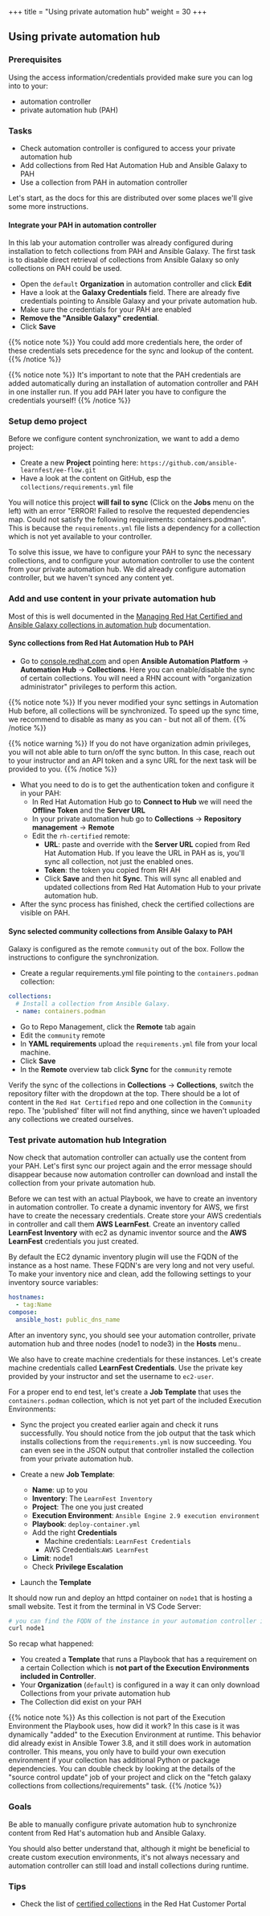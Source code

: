 +++
title = "Using private automation hub"
weight = 30
+++

## Using private automation hub

### Prerequisites

Using the access information/credentials provided make sure you can log into to your:

* automation controller
* private automation hub (PAH)

### Tasks

* Check automation controller is configured to access your private automation hub
* Add collections from Red Hat Automation Hub and Ansible Galaxy to PAH
* Use a collection from PAH in automation controller

Let's start, as the docs for this are distributed over some places we'll give some more instructions.

#### Integrate your PAH in automation controller

In this lab your automation controller was already configured during installation to fetch collections from PAH and Ansible Galaxy. The first task is to disable direct retrieval of collections from Ansible Galaxy so only collections on PAH could be used.

* Open the `default` **Organization** in automation controller and click **Edit**
* Have a look at the **Galaxy Credentials** field. There are already five credentials pointing to Ansible Galaxy and your private automation hub.
* Make sure the credentials for your PAH are enabled
* **Remove the "Ansible Galaxy" credential**.
* Click **Save**

{{% notice note %}}
You could add more credentials here, the order of these credentials sets precedence for the sync and lookup of the content.
{{% /notice %}}

{{% notice note %}}
It's important to note that the PAH credentials are added automatically during an installation of automation controller and PAH in one installer run. If you add PAH later you have to configure the credentials yourself!
{{% /notice %}}

### Setup demo project

Before we configure content synchronization, we want to add a demo project:

* Create a new **Project** pointing here: `https://github.com/ansible-learnfest/ee-flow.git`
* Have a look at the content on GitHub, esp the `collections/requirements.yml` file

You will notice this project **will fail to sync** (Click on the **Jobs** menu on the left) with an error "ERROR! Failed to resolve the requested dependencies map. Could not satisfy the following requirements: containers.podman". This is because the `requirements.yml` file lists a dependency for a collection which is not yet available to your controller.

To solve this issue, we have to configure your PAH to sync the necessary collections, and to configure your automation controller to use the content from your private automation hub. We did already configure automation controller, but we haven't synced any content yet.

### Add and use content in your private automation hub

Most of this is well documented in the [Managing Red Hat Certified and Ansible Galaxy collections in automation hub](https://access.redhat.com/documentation/en-us/red_hat_ansible_automation_platform/2.3/html/managing_red_hat_certified_and_ansible_galaxy_collections_in_automation_hub/index) documentation.

#### Sync collections from Red Hat Automation Hub to PAH

* Go to [console.redhat.com](https://console.redhat.com) and open **Ansible Automation Platform** -> **Automation Hub** -> **Collections**. Here you can enable/disable the sync of certain collections. You will need a RHN account with "organization administrator" privileges to perform this action.

{{% notice note %}}
If you never modified your sync settings in Automation Hub before, all collections will be synchronized. To speed up the sync time, we recommend to disable as many as you can - but not all of them.
{{% /notice %}}

{{% notice warning %}}
If you do not have organization admin privileges, you will not able able to turn on/off the sync button. In this case, reach out to your instructor and an API token and a sync URL for the next task will be provided to you.
{{% /notice %}}

* What you need to do is to get the authentication token and configure it in your PAH:
  * In Red Hat Automation Hub go to **Connect to Hub** we will need the **Offline Token** and the **Server URL**
  * In your private automation hub go to **Collections** -> **Repository management** -> **Remote**
  * Edit the `rh-certified` remote:
    * **URL**: paste and override with the **Server URL** copied from Red Hat Automation Hub. If you leave the URL in PAH as is, you'll sync all collection, not just the enabled ones.
    * **Token**: the token you copied from RH AH
    * Click **Save** and then hit **Sync**. This will sync all enabled and updated collections from Red Hat Automation Hub to your private automation hub.
* After the sync process has finished, check the certified collections are visible on PAH.

#### Sync selected community collections from Ansible Galaxy to PAH

Galaxy is configured as the remote `community` out of the box. Follow the instructions to configure the synchronization.

* Create a regular requirements.yml file pointing to the `containers.podman` collection:

```yaml
collections:
  # Install a collection from Ansible Galaxy.
  - name: containers.podman
```

* Go to Repo Management, click the **Remote** tab again
* Edit the `community` remote
* In **YAML requirements** upload the  `requirements.yml` file from your local machine.
* Click **Save**
* In the **Remote** overview tab click **Sync** for the `community` remote

Verify the sync of the collections in **Collections** -> **Collections**, switch the repository filter with the dropdown at the top. There should be a lot of content in the `Red Hat Certified` repo and one collection in the `Community` repo. The 'published' filter will not find anything, since we haven't uploaded any collections we created ourselves.

### Test private automation hub Integration

Now check that automation controller can actually use the content from your PAH. Let's first sync our project again and the error message should disappear because now automation controller can download and install the collection from your private automation hub.

Before we can test with an actual Playbook, we have to create an inventory in automation controller. To create a dynamic inventory for AWS, we first have to create the necessary credentials. Create store your AWS credentials in controller and call them **AWS LearnFest**. Create an inventory called **LearnFest Inventory** with ec2 as dynamic inventor source and the **AWS LearnFest** credentials you just created.

By default the EC2 dynamic inventory plugin will use the FQDN of the instance as a host name. These FQDN's are very long and not very useful. To make your inventory nice and clean, add the following settings to your inventory source variables:

```yaml
hostnames:
  - tag:Name
compose:
  ansible_host: public_dns_name
```

After an inventory sync, you should see your automation controller, private automation hub and three nodes (node1 to node3) in the **Hosts** menu..

We also have to create machine credentials for these instances. Let's create machine credentials called **LearnFest Credentials**. Use the private key provided by your instructor and set the username to `ec2-user`.

For a proper end to end test, let's create a **Job Template** that uses the `containers.podman` collection, which is not yet part of the included Execution Environments:

* Sync the project you created earlier again and check it runs successfully. You should notice from the job output that the task which installs collections from the `requirements.yml` is now succeeding. You can even see in the JSON output that controller installed the collection from your private automation hub.

* Create a new **Job Template**:
  * **Name**: up to you
  * **Inventory**: The `LearnFest Inventory`
  * **Project**: The one you just created
  * **Execution Environment**: `Ansible Engine 2.9 execution environment`
  * **Playbook**: `deploy-container.yml`
  * Add the right **Credentials**
    * Machine credentials: `LearnFest Credentials`
    * AWS Credentials:`AWS LearnFest`
  * **Limit**: node1
  * Check **Privilege Escalation**

* Launch the **Template**

It should now run and deploy an httpd container on `node1` that is hosting a small website. Test it from the terminal in VS Code Server:

```bash
# you can find the FQDN of the instance in your automation controller in the **Hosts** menu
curl node1
```

So recap what happened:

* You created a **Template** that runs a Playbook that has a requirement on a certain Collection which is **not part of the Execution Environments included in Controller**.
* Your **Organization** (`default`) is configured in a way it can only download Collections from your private automation hub
* The Collection did exist on your PAH

{{% notice note %}}
As this collection is not part of the Execution Environment the Playbook uses, how did it work?
In this case is it was dynamically "added" to the Execution Environment at runtime. This behavior did already exist in Ansible Tower 3.8, and it still does work in automation controller. This means, you only have to build your own execution environment if your collection has additional Python or package dependencies. You can double check by looking at the details of the "source control update" job of your project and click on the "fetch galaxy collections from collections/requirements" task.
{{% /notice %}}

### Goals

Be able to manually configure private automation hub to synchronize content from Red Hat's automation hub and Ansible Galaxy.

You should also better understand that, although it might be beneficial to create custom execution environments, it's not always necessary and automation controller can still load and install collections during runtime.

### Tips

* Check the list of [certified collections](https://access.redhat.com/articles/3642632) in the Red Hat Customer Portal
